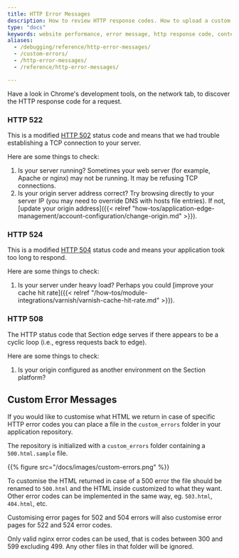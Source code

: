 ```yaml
---
title: HTTP Error Messages
description: How to review HTTP response codes. How to upload a custom error page for your website with Section.
type: "docs"
keywords: website performance, error message, http response code, content delivery network, CDN
aliases:
  - /debugging/reference/http-error-messages/
  - /custom-errors/
  - /http-error-messages/
  - /reference/http-error-messages/

---
```


Have a look in Chrome's development tools, on the network tab, to discover the HTTP response code for a request.

### HTTP 522

This is a modified [HTTP 502](https://en.wikipedia.org/wiki/List_of_HTTP_status_codes#502) status code and means that we had trouble establishing a TCP connection to your server.

Here are some things to check:

1. Is your server running? Sometimes your web server (for example, Apache or nginx) may not be running. It may be refusing TCP connections.
1. Is your origin server address correct? Try browsing directly to your server IP (you may need to override DNS with hosts file entries). If not, [update your origin address]({{< relref "how-tos/application-edge-management/account-configuration/change-origin.md" >}}).

### HTTP 524

This is a modified [HTTP 504](https://en.wikipedia.org/wiki/List_of_HTTP_status_codes#504) status code and means your application took too long to respond.

Here are some things to check:

1. Is your server under heavy load? Perhaps you could [improve your cache hit rate]({{< relref "/how-tos/module-integrations/varnish/varnish-cache-hit-rate.md" >}}).

### HTTP 508

The HTTP status code that Section edge serves if there appears to be a cyclic loop (i.e., egress requests back to edge).

Here are some things to check:

1. Is your origin configured as another environment on the Section platform?

## Custom Error Messages

If you would like to customise what HTML we return in case of specific HTTP error codes you can place a file in the `custom_errors` folder in your application repository.

The repository is initialized with a `custom_errors` folder containing a `500.html.sample` file.

{{% figure src="/docs/images/custom-errors.png" %}}

To customise the HTML returned in case of a 500 error the file should be renamed to `500.html` and the HTML inside customized to what they want. Other error codes can be implemented in the same way, eg. `503.html`, `404.html`, etc.

Customising error pages for 502 and 504 errors will also customise error pages for 522 and 524 error codes.

Only valid nginx error codes can be used, that is codes between 300 and 599 excluding 499. Any other files in that folder will be ignored.
